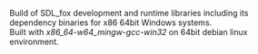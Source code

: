 Build of SDL_fox development and runtime libraries including its dependency binaries for x86 64bit Windows systems.  
Built with *x86_64-w64_mingw-gcc-win32* on 64bit debian linux environment.